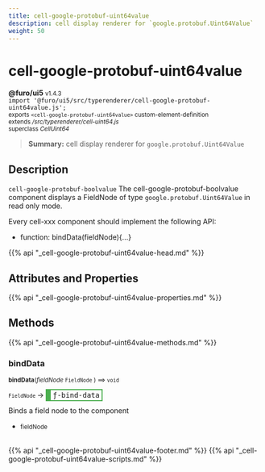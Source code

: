 ```yaml
---
title: cell-google-protobuf-uint64value
description: cell display renderer for `google.protobuf.Uint64Value`
weight: 50
---
```


# cell-google-protobuf-uint64value
**@furo/ui5** <small>v1.4.3</small>
<br>`import '@furo/ui5/src/typerenderer/cell-google-protobuf-uint64value.js';`<small>
<br>exports `<cell-google-protobuf-uint64value>` custom-element-definition
<br>extends */src/typerenderer/cell-uint64.js*
<br>superclass *CellUint64*</small>

> **Summary:** cell display renderer for `google.protobuf.Uint64Value`

## Description

`cell-google-protobuf-boolvalue`
The cell-google-protobuf-boolvalue component displays a FieldNode of type `google.protobuf.Uint64Value` in read only mode.

Every cell-xxx component should implement the following API:
- function: bindData(fieldNode){...}

{{% api "_cell-google-protobuf-uint64value-head.md" %}}

## Attributes and Properties
{{% api "_cell-google-protobuf-uint64value-properties.md" %}}






## Methods
{{% api "_cell-google-protobuf-uint64value-methods.md" %}}


### **bindData**
<small>**bindData**(*fieldNode* `FieldNode` ) ⟹ `void`</small>

<small>`FieldNode` </small> →
<span  style="border-width:2px 2px 2px 10px; border-style: solid;border-color:  rgb(76, 175, 80);font-family:monospace; padding:2px 4px;">ƒ-bind-data</span>

Binds a field node to the component

- <small>fieldNode </small>
<br><br>






{{% api "_cell-google-protobuf-uint64value-footer.md" %}}
{{% api "_cell-google-protobuf-uint64value-scripts.md" %}}
